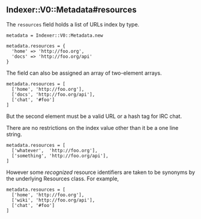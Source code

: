 ## Indexer::V0::Metadata#resources

The `resources` field holds a list of URLs index by type.

    metadata = Indexer::V0::Metadata.new

    metadata.resources = {
      'home' => 'http://foo.org',
      'docs' => 'http://foo.org/api'
    }

The field can also be assigned an array of two-element arrays.

    metadata.resources = [
      ['home', 'http://foo.org'],
      ['docs', 'http://foo.org/api'],
      ['chat', '#foo']
    ]

But the second element must be a valid URL or a hash tag for IRC chat.

There are no restrictions on the index value other than it be a one
line string.

    metadata.resources = [
      ['whatever',  'http://foo.org'],
      ['something', 'http://foo.org/api'],
    ]

However some _recognized_ resource identifiers are taken to be
synonyms by the underlying Resources class. For example,

    metadata.resources = [
      ['home', 'http://foo.org'],
      ['wiki', 'http://foo.org/api'],
      ['chat', '#foo']
    ]

